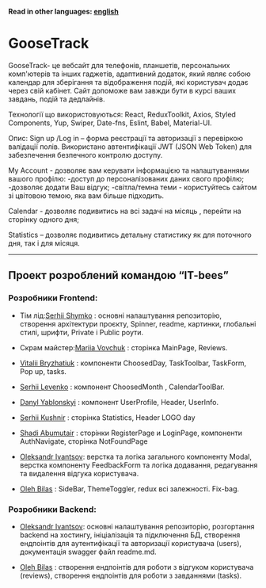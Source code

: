 **Read in other languages: [english](README.en.md)**

# GooseTrack

GooseTrack- це вебсайт для телефонів, планшетів, персональних комп'ютерів та
інших гаджетів, адаптивний додаток, який являє собою календар для зберігання та
відображення подій, які користувач додає через свій кабінет. Сайт допоможе вам
завжди бути в курсі ваших завдань, подій та дедлайнів.

Технології що використовуються: React, ReduxToolkit, Axios, Styled Components,
Yup, Swiper, Date-fns, Eslint, Babel, Material-UI.

Опис: Sign up /Log in – форма реєстрації та авторизації з перевіркою валідації
полів. Використано автентифікації JWT (JSON Web Token) для забезпечення
безпечного контролю доступу.

My Account - дозволяє вам керувати інформацією та налаштуваннями вашого профілю:
-доступ до персоналізованих даних свого профілю; -дозволяє додати Ваш відгук;
-світла/темна теми - користуйтесь сайтом зі цвітовою темою, яка вам більше
підходить.

Calendar - дозволяє подивитись на всі задачі на місяць , перейти на сторінку
одного дня;

Statistics – дозволяє подивитись детальну статистику як для поточного дня, так і
для місяця.

---

## Проект розроблений командою “IT-bees”

### Розробники Frontend:

- Тім лід:<a href="https://github.com/SerhiiShymko">Serhii Shymko</a> : основні
  налаштування репозиторію, створення архітектури проєкту, Spinner, readme,
  картинки, глобальні стилі, шрифти, Private i Public роути.

- Скрам майстер:<a href="https://github.com/Mari4ka62">Mariia Vovchuk</a> :
  сторінка MainPage, Reviews.

- <a href="https://github.com/VitaliiMaC9m6uk">Vitalii Bryzhatiuk</a> :
  компоненти ChoosedDay, TaskToolbar, TaskForm, Pop up, tasks.

- <a href="https://github.com/Jigsaw28">Serhii Levenko</a> : компонент
  ChoosedMonth , CalendarToolBar.

- <a href="https://github.com/danya-yablonskiy">Danyl Yablonskyi</a> : компонент
  UserProfile, Header, UserInfo.

- <a href="https://github.com/Sergiy5">Serhii Kushnir</a> : сторінка Statistics,
  Header LOGO day

- <a href="https://github.com/Shadioso">Shadi Abumutair</a> : сторінки
  RegisterPage и LoginPage, компоненти AuthNavigate, сторінка NotFoundPage

- <a href="https://github.com/AleksandrIvantsov">Oleksandr Ivantsov</a>: верстка
  та логіка загального компоненту Modal, верстка компоненту FeedbackForm та
  логіка додавання, редагування та видалення відгука користувача.

- <a href="https://github.com/OlegBilas">Oleh Bilas</a> : SideBar, ThemeToggler,
  redux всі залежності. Fix-bag.

### Розробники Backend:

- <a href="https://github.com/AleksandrIvantsov">Oleksandr Ivantsov</a>: основні
  налаштування репозиторію, розгортання backend на хостингу, ініціалізація та
  підключення БД, створення ендпоінтів для аутентифікації та авторизації
  користувача (users), документація swagger файл readme.md.

- <a href="https://github.com/OlegBilas">Oleh Bilas</a> : створення ендпоінтів
  для роботи з відгуком користувача (reviews), створення ендпоінтів для роботи з
  завданнями (tasks).
